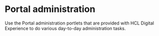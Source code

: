 # Portal administration

Use the Portal administration portlets that are provided with HCL Digital Experience to do various day-to-day administration tasks.

<!--- 
-   **[Manage pages portlets](../admin-system/mp_manage_pages.md)**  
Use Manage Pages to create, edit, activate, order, and delete pages and external web pages and labels.
-   **[Administering virtual portals](../admin-system/advp_adm.md)**  
View information to help you scope your HCL DX to have multiple virtual portals.
-   **[Customizing page templates in the Create Page dialog](../admin-system/epc_custom_page_dialog.md)**  
The hierarchy tree control makes it possible for HCL Digital Experience users to create new child and sibling pages based on predefined page templates.
-   **[Customizing Site Manager](../admin-system/epc_custom_sm.md)**  
You can configure Site Manager by setting portlet preferences for the Site Manager portlet in Manage Portlets.
-   **[Installing a portlet](../admin-system/adctinsp.md)**  
Installing a portlet makes it available to portal users. Adding a portlet to a page makes the portlet accessible to users with the appropriate rights.
-   **[Modifying portlet apps and portlets](../admin-system/portlets_apps_modes.md)**  
You must perform some preparatory tasks before you make your portlets and portlet applications available to your users by putting them on portal pages.
-   **[Portlets](../site/site_portlets.md)**  
Portlets are small applications that are independently developed, deployed, managed, and displayed. After the portlet is deployed, you can use it multiple times on different pages.
-   **[WSRP services](../admin-system/wsrpc.md)**  
By using the Web Services for Remote Portlets \(WSRP\) standard. HCL Digital Experience can provide portlets, applications, and content as WSRP services.
-   **[Updating the Web Application Bridge](../migrate/wab_mig_post.md)**  
After you migrated to the latest version of HCL Digital Experience and successfully tested it, update your migrated Web Application Bridge content.
-   **[Importing pages or page hierarchies by using the XML Import portlet](../admin-system/adxmltsk_portlets_imp.md)**  
You can import an XML configuration file to your HCL Digital Experience portal site by using the XML Import portlet.
-   **[Administration portlets overview](../admin-system/adpltadmlist.md)**  
HCL Digital Experience has administration portlets that assist you with managing resources. Get an overview of the administration portlets and the tasks you can complete with each portlet.
-   **[Users, Groups and Roles](../wcm/wcm_cms_access.md)**  
You need to create a different group for each type of user and then assign those groups different roles within your content management system.
-   **[Setting resource permissions](../admin-system/sec_rpp.md)**  
Assign and control access for different types of resources.
-   **[Setting user and group permissions](../admin-system/sec_ugpp.md)**  
The User and Group Permissions portlet lets you view and modify the roles that users and groups have on resources.
-   **[Credential Vault](../plan/plan_credvault.md)**  
The Credential Vault is a service that stores credentials that allow portlets to log in to applications outside the realm on behalf of the user.
-   **[Command references for Search \| Portal Scripting Interface](../admin-system/search.md)**  
All beans with tree navigation support identical commands for searching, but the available search criteria are different for each bean.
-   **[Tagging and rating](../admin-system/tag_rate_mngadmin.md)**  
Get an overview of the administrative tasks related to tagging and rating.
-   **[Tracing](../trouble/pd_intr_logs.html)**  

-   **[Setting the portal entry page](../admin-system/adloginview.md)**  
Use the Global Settings portlet to specify the page that a user sees when the user logs in to HCL Digital Experience.
-   **[Creating or editing a custom unique name](../admin-system/aduniqnm_t.md)**  
You can create a new custom unique name for a portal resource or update an existing custom unique name.
-   **[Setting supported markups](../dev/ctrlrapit_set_mrkp.md)**  
You can set supported markups on modifiable instances that implement the ModifiableMarkupCapable interface.
-   **[Client identification for external search engines](../admin-system/srrclientid.md)**  
For the portal to recognize external search engines, HCL Digital Experience provides a client that covers several popular search engines. --->

